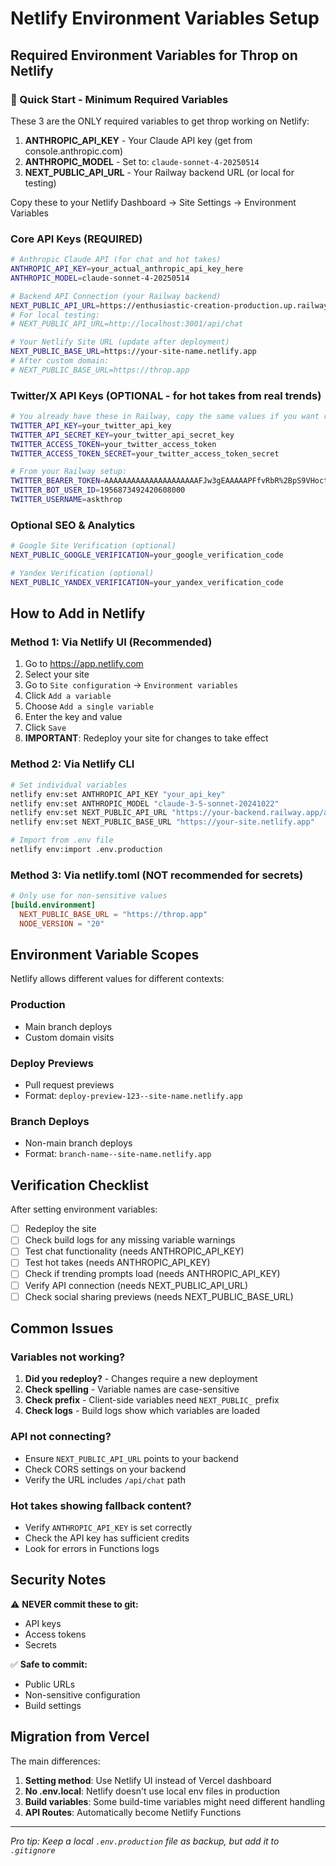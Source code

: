 # Netlify Environment Variables Setup

## Required Environment Variables for Throp on Netlify

### 🚀 Quick Start - Minimum Required Variables

These 3 are the ONLY required variables to get throp working on Netlify:
1. **ANTHROPIC_API_KEY** - Your Claude API key (get from console.anthropic.com)
2. **ANTHROPIC_MODEL** - Set to: `claude-sonnet-4-20250514`
3. **NEXT_PUBLIC_API_URL** - Your Railway backend URL (or local for testing)

Copy these to your Netlify Dashboard → Site Settings → Environment Variables

### Core API Keys (REQUIRED)
```bash
# Anthropic Claude API (for chat and hot takes)
ANTHROPIC_API_KEY=your_actual_anthropic_api_key_here
ANTHROPIC_MODEL=claude-sonnet-4-20250514

# Backend API Connection (your Railway backend)
NEXT_PUBLIC_API_URL=https://enthusiastic-creation-production.up.railway.app/api/chat
# For local testing:
# NEXT_PUBLIC_API_URL=http://localhost:3001/api/chat

# Your Netlify Site URL (update after deployment)
NEXT_PUBLIC_BASE_URL=https://your-site-name.netlify.app
# After custom domain:
# NEXT_PUBLIC_BASE_URL=https://throp.app
```

### Twitter/X API Keys (OPTIONAL - for hot takes from real trends)
```bash
# You already have these in Railway, copy the same values if you want real Twitter trends
TWITTER_API_KEY=your_twitter_api_key
TWITTER_API_SECRET_KEY=your_twitter_api_secret_key
TWITTER_ACCESS_TOKEN=your_twitter_access_token
TWITTER_ACCESS_TOKEN_SECRET=your_twitter_access_token_secret

# From your Railway setup:
TWITTER_BEARER_TOKEN=AAAAAAAAAAAAAAAAAAAAAFJw3gEAAAAAPFfvRbR%2BpS9VHocttsU4cyWZxY4%3DrSkpptB35zDiYJygoriFTNmrRF9ViieZyNOGfPDrDAIzrqbuL7
TWITTER_BOT_USER_ID=1956873492420608000
TWITTER_USERNAME=askthrop
```

### Optional SEO & Analytics
```bash
# Google Site Verification (optional)
NEXT_PUBLIC_GOOGLE_VERIFICATION=your_google_verification_code

# Yandex Verification (optional)
NEXT_PUBLIC_YANDEX_VERIFICATION=your_yandex_verification_code
```

## How to Add in Netlify

### Method 1: Via Netlify UI (Recommended)
1. Go to https://app.netlify.com
2. Select your site
3. Go to `Site configuration` → `Environment variables`
4. Click `Add a variable`
5. Choose `Add a single variable`
6. Enter the key and value
7. Click `Save`
8. **IMPORTANT**: Redeploy your site for changes to take effect

### Method 2: Via Netlify CLI
```bash
# Set individual variables
netlify env:set ANTHROPIC_API_KEY "your_api_key"
netlify env:set ANTHROPIC_MODEL "claude-3-5-sonnet-20241022"
netlify env:set NEXT_PUBLIC_API_URL "https://your-backend.railway.app/api/chat"
netlify env:set NEXT_PUBLIC_BASE_URL "https://your-site.netlify.app"

# Import from .env file
netlify env:import .env.production
```

### Method 3: Via netlify.toml (NOT recommended for secrets)
```toml
# Only use for non-sensitive values
[build.environment]
  NEXT_PUBLIC_BASE_URL = "https://throp.app"
  NODE_VERSION = "20"
```

## Environment Variable Scopes

Netlify allows different values for different contexts:

### Production
- Main branch deploys
- Custom domain visits

### Deploy Previews
- Pull request previews
- Format: `deploy-preview-123--site-name.netlify.app`

### Branch Deploys
- Non-main branch deploys
- Format: `branch-name--site-name.netlify.app`

## Verification Checklist

After setting environment variables:

- [ ] Redeploy the site
- [ ] Check build logs for any missing variable warnings
- [ ] Test chat functionality (needs ANTHROPIC_API_KEY)
- [ ] Test hot takes (needs ANTHROPIC_API_KEY)
- [ ] Check if trending prompts load (needs ANTHROPIC_API_KEY)
- [ ] Verify API connection (needs NEXT_PUBLIC_API_URL)
- [ ] Check social sharing previews (needs NEXT_PUBLIC_BASE_URL)

## Common Issues

### Variables not working?
1. **Did you redeploy?** - Changes require a new deployment
2. **Check spelling** - Variable names are case-sensitive
3. **Check prefix** - Client-side variables need `NEXT_PUBLIC_` prefix
4. **Check logs** - Build logs show which variables are loaded

### API not connecting?
- Ensure `NEXT_PUBLIC_API_URL` points to your backend
- Check CORS settings on your backend
- Verify the URL includes `/api/chat` path

### Hot takes showing fallback content?
- Verify `ANTHROPIC_API_KEY` is set correctly
- Check the API key has sufficient credits
- Look for errors in Functions logs

## Security Notes

⚠️ **NEVER commit these to git:**
- API keys
- Access tokens
- Secrets

✅ **Safe to commit:**
- Public URLs
- Non-sensitive configuration
- Build settings

## Migration from Vercel

The main differences:
1. **Setting method**: Use Netlify UI instead of Vercel dashboard
2. **No .env.local**: Netlify doesn't use local env files in production
3. **Build variables**: Some build-time variables might need different handling
4. **API Routes**: Automatically become Netlify Functions

---

*Pro tip: Keep a local `.env.production` file as backup, but add it to `.gitignore`*
